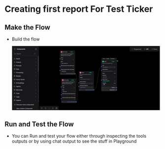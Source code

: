 # Creating first report For Test Ticker

## Make the Flow

- Build the flow

  ![Copy Criteria](./images/criteira_and_report/flow.png)

## Run and Test the Flow

- You can Run and test your flow either through inspecting the tools outputs or by using chat output to see the stuff in Playground
